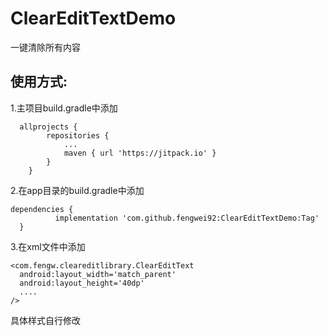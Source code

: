 # ClearEditTextDemo
一键清除所有内容
## 使用方式:
1.主项目build.gradle中添加
```
  allprojects {
		repositories {
			...
			maven { url 'https://jitpack.io' }
		}
	}
  ```
  2.在app目录的build.gradle中添加
  ```
  dependencies {
	        implementation 'com.github.fengwei92:ClearEditTextDemo:Tag'
	}
  ```
  3.在xml文件中添加
  ```
  <com.fengw.cleareditlibrary.ClearEditText
    android:layout_width='match_parent'
    android:layout_height='40dp'
    ....
  />
  ```
  具体样式自行修改
